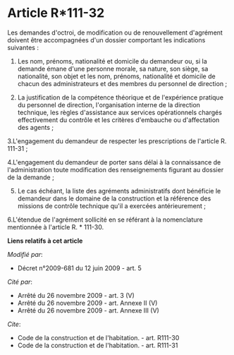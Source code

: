 # Article R*111-32

Les demandes d'octroi, de modification ou de renouvellement d'agrément doivent être accompagnées d'un dossier comportant les
indications suivantes : 

1. Les nom, prénoms, nationalité et domicile du demandeur ou, si la demande émane d'une personne morale, sa nature, son
siège, sa nationalité, son objet et les nom, prénoms, nationalité et domicile de chacun des administrateurs et des membres du
personnel de direction ; 

2. La justification de la compétence théorique et de l'expérience pratique du personnel de direction, l'organisation interne
de la direction technique, les règles d'assistance aux services opérationnels chargés effectivement du contrôle et les
critères d'embauche ou d'affectation des agents ; 

3.L'engagement du demandeur de respecter les prescriptions de l'article R. 111-31 ; 

4.L'engagement du demandeur de porter sans délai à la connaissance de l'administration toute modification des renseignements
figurant au dossier de la demande ; 

5. Le cas échéant, la liste des agréments administratifs dont bénéficie le demandeur dans le domaine de la construction et la
référence des missions de contrôle technique qu'il a exercées antérieurement ; 

6.L'étendue de l'agrément sollicité en se référant à la nomenclature mentionnée à l'article R. * 111-30.

**Liens relatifs à cet article**

_Modifié par_:

  - Décret n°2009-681 du 12 juin 2009 - art. 5

_Cité par_:

  - Arrêté du 26 novembre 2009 - art. 3 (V)
  - Arrêté du 26 novembre 2009 - art. Annexe II (V)
  - Arrêté du 26 novembre 2009 - art. Annexe III (V)

_Cite_:

  - Code de la construction et de l'habitation. - art. R111-30
  - Code de la construction et de l'habitation. - art. R111-31
